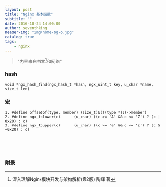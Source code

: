 ```yaml
---
layout: post
title: "Nginx 基本函数"
subtitle: ""
date: 2016-10-24 14:00:00
author: seventhking
header-img: "img/home-bg-o.jpg"
catalog: true
tags:
    - nginx
---
```


> "内容来自书本[^1]和网络"

### hash
~~~
void *ngx_hash_find(ngx_hash_t *hash, ngx_uint_t key, u_char *name, size_t len)
~~~

### 宏
~~~
1. #define offsetof(type, member) (size_t)&(((type *)0)->member)
2. #define ngx_tolower(c)      (u_char) ((c >= 'A' && c <= 'Z') ? (c | 0x20) : c)
3. #define ngx_toupper(c)      (u_char) ((c >= 'a' && c <= 'z') ? (c & ~0x20) : c)
~~~

<br/>
<br/>
<br/>

### 附录

[^1]:深入理解Nginx模块开发与架构解析(第2版) 陶辉 著
